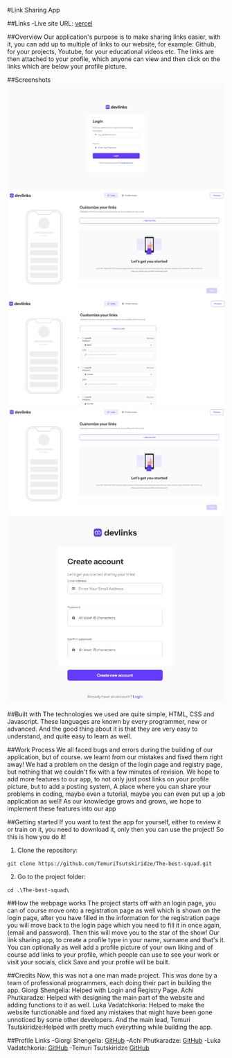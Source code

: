 #Link Sharing App

##Links
-Live site URL: [vercel](https://the-best-squad.vercel.app/)

##Overview
Our application's purpose is to make sharing links easier, with it, you can add up to multiple of links to our website, for example: Github, for your projects, Youtube, for your educational videos etc. The links are then attached to your profile, which anyone can view and then click on the links which are below your profile picture.

##Screenshots
![preview1](./preview/image.png)
![preview2](./preview/image1.png)
![preview3](./preview/image3.png)
![preview4](./preview/image4.png)
![preview5](./preview/image5.png)


##Built with
The technologies we used are quite simple, HTML, CSS and Javascript. These languages are known by every programmer, new or advanced. And the good thing about it is that they are very easy to understand, and quite easy to learn as well.

##Work Process
We all faced bugs and errors during the building of our application, but of course. we learnt from our mistakes and fixed them right away! We had a problem on the design of the login page and registry page, but nothing that we couldn't fix with a few minutes of revision. We hope to add more features to our app, to not only just post links on your profile picture, but to add a posting system, A place where you can share your problems in coding, maybe even a tutorial, maybe you can even put up a job application as well! As our knowledge grows and grows, we hope to implement these features into our app

##Getting started
If you want to test the app for yourself, either to review it or train on it, you need to download it, only then you can use the project! So this is how you do it!
1. Clone the repository:
```
git clone https://github.com/TemuriTsutskiridze/The-best-squad.git
```

2. Go to the project folder:
```
cd .\The-best-squad\
```



##How the webpage works
The project starts off with an login page, you can of course move onto a registration page as well which is shown on the login page, after you have filled in the information for the registration page you will move back to the login page which you need to fill it in once again, (email and password). Then this will move you to the star of the show! Our link sharing app, to create a profile type in your name, surname and that's it. You can optionally as well add a profile picture of your own liking and of course add links to your profile, which people can use to see your work or visit your socials, click Save and your profile will be built.

##Credits
Now, this was not a one man made project. This was done by a team of professional programmers, each doing their part in building the app. 
Giorgi Shengelia: Helped with Login and Registry Page.
Achi Phutkaradze: Helped with designing the main part of the website and adding functions to it as well.
Luka Vadatchkoria: Helped to make the website functionable and fixed any mistakes that might have been gone unnoticed by some other developers.
And the main lead, Temuri Tsutskiridze:Helped with pretty much everything while building the app.

##Profile Links
-Giorgi Shengelia: [GitHub](https://github.com/xvlika)
-Achi Phutkaradze: [GitHub](https://github.com/AchiPhutkaradze)
-Luka Vadatchkoria: [GitHub](https://github.com/lukavadatchkoria)
-Temuri Tsutskiridze [GitHub](https://github.com/TemuriTsutskiridze)